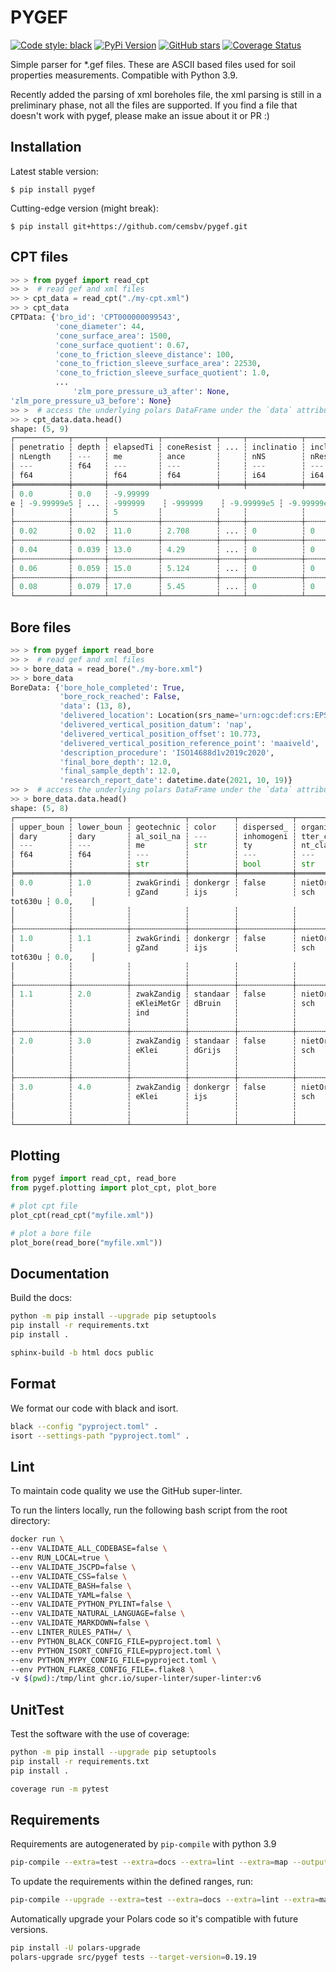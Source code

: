 # PYGEF

[![Code style: black](https://img.shields.io/badge/code%20style-black-000000.svg)](https://github.com/ambv/black)
[![PyPi Version](https://img.shields.io/pypi/v/pygef.svg)](https://pypi.org/project/pygef)
[![GitHub stars](https://img.shields.io/github/stars/ritchie46/pygef.svg?logo=github&label=Stars&logoColor=white)](https://github.com/ritchie46/pygef)
[![Coverage Status](https://coveralls.io/repos/github/cemsbv/pygef/badge.svg?branch=master)](https://coveralls.io/github/cemsbv/pygef?branch=master)

Simple parser for \*.gef files. These are ASCII based files used for soil properties measurements.
Compatible with Python 3.9.

Recently added the parsing of xml boreholes file, the xml parsing is still in a preliminary phase,
not all the files are supported. If you find a file that doesn't work with pygef, please make an issue about it or PR :)

## Installation

Latest stable version:

`$ pip install pygef`

Cutting-edge version (might break):

`$ pip install git+https://github.com/cemsbv/pygef.git`

## CPT files

```python
>> > from pygef import read_cpt
>> >  # read gef and xml files
>> > cpt_data = read_cpt("./my-cpt.xml")
>> > cpt_data
CPTData: {'bro_id': 'CPT000000099543',
          'cone_diameter': 44,
          'cone_surface_area': 1500,
          'cone_surface_quotient': 0.67,
          'cone_to_friction_sleeve_distance': 100,
          'cone_to_friction_sleeve_surface_area': 22530,
          'cone_to_friction_sleeve_surface_quotient': 1.0,
          ...
              'zlm_pore_pressure_u3_after': None,
'zlm_pore_pressure_u3_before': None}
>> >  # access the underlying polars DataFrame under the `data` attribute
>> > cpt_data.data.head()
shape: (5, 9)
┌────────────┬───────┬───────────┬────────────┬─────┬────────────┬────────────┬────────────┬────────────┐
│ penetratio ┆ depth ┆ elapsedTi ┆ coneResist ┆ ... ┆ inclinatio ┆ inclinatio ┆ localFrict ┆ frictionRa │
│ nLength    ┆ ---   ┆ me        ┆ ance       ┆     ┆ nNS        ┆ nResultant ┆ ion        ┆ tio        │
│ ---        ┆ f64   ┆ ---       ┆ ---        ┆     ┆ ---        ┆ ---        ┆ ---        ┆ ---        │
│ f64        ┆       ┆ f64       ┆ f64        ┆     ┆ i64        ┆ i64        ┆ f64        ┆ f64        │
╞════════════╪═══════╪═══════════╪════════════╪═════╪════════════╪════════════╪════════════╪════════════╡
│ 0.0        ┆ 0.0   ┆ -9.99999
e ┆ -9.99999e5 ┆ ... ┆ -999999    ┆ -999999    ┆ -9.99999e5 ┆ -9.99999e5 │
│            ┆       ┆ 5         ┆            ┆     ┆            ┆            ┆            ┆            │
├╌╌╌╌╌╌╌╌╌╌╌╌┼╌╌╌╌╌╌╌┼╌╌╌╌╌╌╌╌╌╌╌┼╌╌╌╌╌╌╌╌╌╌╌╌┼╌╌╌╌╌┼╌╌╌╌╌╌╌╌╌╌╌╌┼╌╌╌╌╌╌╌╌╌╌╌╌┼╌╌╌╌╌╌╌╌╌╌╌╌┼╌╌╌╌╌╌╌╌╌╌╌╌┤
│ 0.02       ┆ 0.02  ┆ 11.0      ┆ 2.708      ┆ ... ┆ 0          ┆ 0          ┆ 0.03       ┆ 0.6        │
├╌╌╌╌╌╌╌╌╌╌╌╌┼╌╌╌╌╌╌╌┼╌╌╌╌╌╌╌╌╌╌╌┼╌╌╌╌╌╌╌╌╌╌╌╌┼╌╌╌╌╌┼╌╌╌╌╌╌╌╌╌╌╌╌┼╌╌╌╌╌╌╌╌╌╌╌╌┼╌╌╌╌╌╌╌╌╌╌╌╌┼╌╌╌╌╌╌╌╌╌╌╌╌┤
│ 0.04       ┆ 0.039 ┆ 13.0      ┆ 4.29       ┆ ... ┆ 0          ┆ 0          ┆ 0.039      ┆ 0.8        │
├╌╌╌╌╌╌╌╌╌╌╌╌┼╌╌╌╌╌╌╌┼╌╌╌╌╌╌╌╌╌╌╌┼╌╌╌╌╌╌╌╌╌╌╌╌┼╌╌╌╌╌┼╌╌╌╌╌╌╌╌╌╌╌╌┼╌╌╌╌╌╌╌╌╌╌╌╌┼╌╌╌╌╌╌╌╌╌╌╌╌┼╌╌╌╌╌╌╌╌╌╌╌╌┤
│ 0.06       ┆ 0.059 ┆ 15.0      ┆ 5.124      ┆ ... ┆ 0          ┆ 0          ┆ 0.045      ┆ 0.9        │
├╌╌╌╌╌╌╌╌╌╌╌╌┼╌╌╌╌╌╌╌┼╌╌╌╌╌╌╌╌╌╌╌┼╌╌╌╌╌╌╌╌╌╌╌╌┼╌╌╌╌╌┼╌╌╌╌╌╌╌╌╌╌╌╌┼╌╌╌╌╌╌╌╌╌╌╌╌┼╌╌╌╌╌╌╌╌╌╌╌╌┼╌╌╌╌╌╌╌╌╌╌╌╌┤
│ 0.08       ┆ 0.079 ┆ 17.0      ┆ 5.45       ┆ ... ┆ 0          ┆ 0          ┆ 0.049      ┆ 1.0        │
└────────────┴───────┴───────────┴────────────┴─────┴────────────┴────────────┴────────────┴────────────┘
```

## Bore files

```python
>> > from pygef import read_bore
>> >  # read gef and xml files
>> > bore_data = read_bore("./my-bore.xml")
>> > bore_data
BoreData: {'bore_hole_completed': True,
           'bore_rock_reached': False,
           'data': (13, 8),
           'delivered_location': Location(srs_name='urn:ogc:def:crs:EPSG::28992', x=158322.139, y=444864.706),
           'delivered_vertical_position_datum': 'nap',
           'delivered_vertical_position_offset': 10.773,
           'delivered_vertical_position_reference_point': 'maaiveld',
           'description_procedure': 'ISO14688d1v2019c2020',
           'final_bore_depth': 12.0,
           'final_sample_depth': 12.0,
           'research_report_date': datetime.date(2021, 10, 19)}
>> >  # access the underlying polars DataFrame under the `data` attribute
>> > bore_data.data.head()
shape: (5, 8)
┌────────────┬────────────┬────────────┬──────────┬────────────┬────────────┬────────────┬─────────┐
│ upper_boun ┆ lower_boun ┆ geotechnic ┆ color    ┆ dispersed_ ┆ organic_ma ┆ sand_media ┆ soil_di │
│ dary       ┆ dary       ┆ al_soil_na ┆ ---      ┆ inhomogeni ┆ tter_conte ┆ n_class    ┆ st      │
│ ---        ┆ ---        ┆ me         ┆ str      ┆ ty         ┆ nt_class   ┆ ---        ┆ ---     │
│ f64        ┆ f64        ┆ ---        ┆          ┆ ---        ┆ ---        ┆ str        ┆ list[f6 │
│            ┆            ┆ str        ┆          ┆ bool       ┆ str        ┆            ┆ 4]      │
╞════════════╪════════════╪════════════╪══════════╪════════════╪════════════╪════════════╪═════════╡
│ 0.0        ┆ 1.0        ┆ zwakGrindi ┆ donkergr ┆ false      ┆ nietOrgani ┆ middelgrof ┆ [0.2,   │
│            ┆            ┆ gZand      ┆ ijs      ┆            ┆ sch        ┆ 420
tot630u ┆ 0.0,    │
│            ┆            ┆            ┆          ┆            ┆            ┆ m          ┆ ...     │
│            ┆            ┆            ┆          ┆            ┆            ┆            ┆ 0.0]    │
├╌╌╌╌╌╌╌╌╌╌╌╌┼╌╌╌╌╌╌╌╌╌╌╌╌┼╌╌╌╌╌╌╌╌╌╌╌╌┼╌╌╌╌╌╌╌╌╌╌┼╌╌╌╌╌╌╌╌╌╌╌╌┼╌╌╌╌╌╌╌╌╌╌╌╌┼╌╌╌╌╌╌╌╌╌╌╌╌┼╌╌╌╌╌╌╌╌╌┤
│ 1.0        ┆ 1.1        ┆ zwakGrindi ┆ donkergr ┆ false      ┆ nietOrgani ┆ middelgrof ┆ [0.2,   │
│            ┆            ┆ gZand      ┆ ijs      ┆            ┆ sch        ┆ 420
tot630u ┆ 0.0,    │
│            ┆            ┆            ┆          ┆            ┆            ┆ m          ┆ ...     │
│            ┆            ┆            ┆          ┆            ┆            ┆            ┆ 0.0]    │
├╌╌╌╌╌╌╌╌╌╌╌╌┼╌╌╌╌╌╌╌╌╌╌╌╌┼╌╌╌╌╌╌╌╌╌╌╌╌┼╌╌╌╌╌╌╌╌╌╌┼╌╌╌╌╌╌╌╌╌╌╌╌┼╌╌╌╌╌╌╌╌╌╌╌╌┼╌╌╌╌╌╌╌╌╌╌╌╌┼╌╌╌╌╌╌╌╌╌┤
│ 1.1        ┆ 2.0        ┆ zwakZandig ┆ standaar ┆ false      ┆ nietOrgani ┆ null       ┆ [0.0,   │
│            ┆            ┆ eKleiMetGr ┆ dBruin   ┆            ┆ sch        ┆            ┆ 0.1,    │
│            ┆            ┆ ind        ┆          ┆            ┆            ┆            ┆ ...     │
│            ┆            ┆            ┆          ┆            ┆            ┆            ┆ 0.0]    │
├╌╌╌╌╌╌╌╌╌╌╌╌┼╌╌╌╌╌╌╌╌╌╌╌╌┼╌╌╌╌╌╌╌╌╌╌╌╌┼╌╌╌╌╌╌╌╌╌╌┼╌╌╌╌╌╌╌╌╌╌╌╌┼╌╌╌╌╌╌╌╌╌╌╌╌┼╌╌╌╌╌╌╌╌╌╌╌╌┼╌╌╌╌╌╌╌╌╌┤
│ 2.0        ┆ 3.0        ┆ zwakZandig ┆ standaar ┆ false      ┆ nietOrgani ┆ null       ┆ [0.0,   │
│            ┆            ┆ eKlei      ┆ dGrijs   ┆            ┆ sch        ┆            ┆ 0.0,    │
│            ┆            ┆            ┆          ┆            ┆            ┆            ┆ ...     │
│            ┆            ┆            ┆          ┆            ┆            ┆            ┆ 0.0]    │
├╌╌╌╌╌╌╌╌╌╌╌╌┼╌╌╌╌╌╌╌╌╌╌╌╌┼╌╌╌╌╌╌╌╌╌╌╌╌┼╌╌╌╌╌╌╌╌╌╌┼╌╌╌╌╌╌╌╌╌╌╌╌┼╌╌╌╌╌╌╌╌╌╌╌╌┼╌╌╌╌╌╌╌╌╌╌╌╌┼╌╌╌╌╌╌╌╌╌┤
│ 3.0        ┆ 4.0        ┆ zwakZandig ┆ donkergr ┆ false      ┆ nietOrgani ┆ null       ┆ [0.0,   │
│            ┆            ┆ eKlei      ┆ ijs      ┆            ┆ sch        ┆            ┆ 0.0,    │
│            ┆            ┆            ┆          ┆            ┆            ┆            ┆ ...     │
│            ┆            ┆            ┆          ┆            ┆            ┆            ┆ 0.0]    │
└────────────┴────────────┴────────────┴──────────┴────────────┴────────────┴────────────┴─────────┘

```

## Plotting

```python
from pygef import read_cpt, read_bore
from pygef.plotting import plot_cpt, plot_bore

# plot cpt file
plot_cpt(read_cpt("myfile.xml"))

# plot a bore file
plot_bore(read_bore("myfile.xml"))
```

## Documentation

Build the docs:

```bash
python -m pip install --upgrade pip setuptools
pip install -r requirements.txt
pip install .

sphinx-build -b html docs public
```

## Format

We format our code with black and isort.

```bash
black --config "pyproject.toml" .
isort --settings-path "pyproject.toml" .
```

## Lint

To maintain code quality we use the GitHub super-linter.

To run the linters locally, run the following bash script from the root directory:

```bash
docker run \
--env VALIDATE_ALL_CODEBASE=false \
--env RUN_LOCAL=true \
--env VALIDATE_JSCPD=false \
--env VALIDATE_CSS=false \
--env VALIDATE_BASH=false \
--env VALIDATE_YAML=false \
--env VALIDATE_PYTHON_PYLINT=false \
--env VALIDATE_NATURAL_LANGUAGE=false \
--env VALIDATE_MARKDOWN=false \
--env LINTER_RULES_PATH=/ \
--env PYTHON_BLACK_CONFIG_FILE=pyproject.toml \
--env PYTHON_ISORT_CONFIG_FILE=pyproject.toml \
--env PYTHON_MYPY_CONFIG_FILE=pyproject.toml \
--env PYTHON_FLAKE8_CONFIG_FILE=.flake8 \
-v $(pwd):/tmp/lint ghcr.io/super-linter/super-linter:v6
```

## UnitTest

Test the software with the use of coverage:

```bash
python -m pip install --upgrade pip setuptools
pip install -r requirements.txt
pip install .

coverage run -m pytest
```

## Requirements

Requirements are autogenerated by `pip-compile` with python 3.9

```bash
pip-compile --extra=test --extra=docs --extra=lint --extra=map --output-file=requirements.txt pyproject.toml
```

To update the requirements within the defined ranges, run:

```bash
pip-compile --upgrade --extra=test --extra=docs --extra=lint --extra=map --output-file=requirements.txt pyproject.toml
```

Automatically upgrade your Polars code so it's compatible with future versions.

```bash
pip install -U polars-upgrade
polars-upgrade src/pygef tests --target-version=0.19.19
```